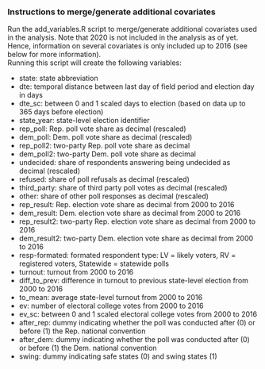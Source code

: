### Instructions to merge/generate additional covariates

Run the add_variables.R script to merge/generate additional covariates used in the analysis. Note that 2020 is not included in the analysis as of yet. Hence, information on several covariates is only included up to 2016 (see below for more information).    
Running this script will create the following variables:

- state: state abbreviation
- dte: temporal distance between last day of field period and election day in days
- dte_sc: between 0 and 1 scaled days to election (based on data up to 365 days before election)
- state_year: state-level election identifier
- rep_poll: Rep. poll vote share as decimal (rescaled)
- dem_poll: Dem. poll vote share as decimal (rescaled)
- rep_poll2: two-party Rep. poll vote share as decimal
- dem_poll2: two-party Dem. poll vote share as decimal
- undecided: share of respondents answering being undecided as decimal (rescaled)
- refused: share of poll refusals as decimal (rescaled)
- third_party: share of third party poll votes as decimal (rescaled)
- other: share of other poll responses as decimal (rescaled)
- rep_result: Rep. election vote share as decimal from 2000 to 2016
- dem_result: Dem. election vote share as decimal from 2000 to 2016
- rep_result2: two-party Rep. election vote share as decimal from 2000 to 2016
- dem_result2: two-party Dem. election vote share as decimal from 2000 to 2016
- resp-formated: formated respondent type: LV = likely voters, RV = registered voters, Statewide = statewide polls
- turnout: turnout  from 2000 to 2016
- diff_to_prev: difference in turnout to previous state-level election from 2000 to 2016
- to_mean: average state-level turnout from 2000 to 2016
- ev: number of electoral college votes from 2000 to 2016
- ev_sc: between 0 and 1 scaled electoral college votes from 2000 to 2016
- after_rep: dummy indicating whether the poll was conducted after (0) or before (1) the Rep. national convention
- after_dem: dummy indicating whether the poll was conducted after (0) or before (1) the Dem. national convention
- swing: dummy indicating safe states (0) and swing states (1)  
